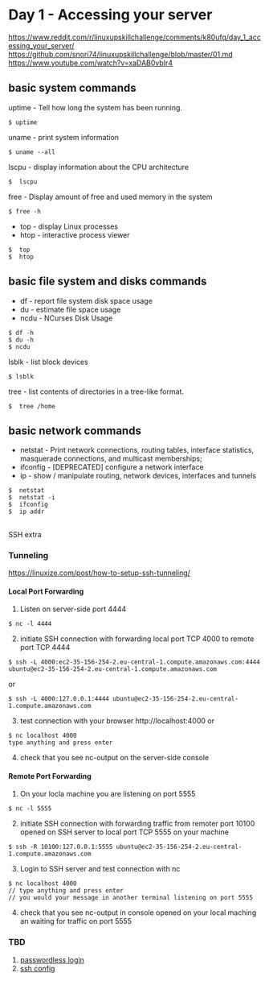 # Day 1 - Accessing your server

https://www.reddit.com/r/linuxupskillchallenge/comments/k80ufq/day_1_accessing_your_server/
https://github.com/snori74/linuxupskillchallenge/blob/master/01.md
https://www.youtube.com/watch?v=xaDAB0vbIr4

## basic system commands

uptime - Tell how long the system has been running.

```shell
$ uptime
```

uname - print system information

```shell
$ uname --all
```

lscpu - display information about the CPU architecture

```shell
$  lscpu
```

free - Display amount of free and used memory in the system

```shell
$ free -h
```

- top - display Linux processes
- htop - interactive process viewer

```shell
$  top
$  htop
```

## basic file system and disks commands

- df - report file system disk space usage
- du - estimate file space usage
- ncdu - NCurses Disk Usage

```shell
$ df -h
$ du -h
$ ncdu
```

lsblk - list block devices

```shell
$ lsblk
```

tree - list contents of directories in a tree-like format.

```shell
$  tree /home
```

## basic network commands

- netstat - Print network connections, routing tables, interface statistics, masquerade connections, and multicast memberships;
- ifconfig - [DEPRECATED] configure a network interface
- ip - show / manipulate routing, network devices, interfaces and tunnels

```shell
$  netstat
$  netstat -i
$  ifconfig
$  ip addr
```

##

SSH extra

### Tunneling

https://linuxize.com/post/how-to-setup-ssh-tunneling/

#### Local Port Forwarding

1. Listen on server-side port 4444

```
$ nc -l 4444
```

2. initiate SSH connection with forwarding local port TCP 4000 to remote port TCP 4444

```
$ ssh -L 4000:ec2-35-156-254-2.eu-central-1.compute.amazonaws.com:4444 ubuntu@ec2-35-156-254-2.eu-central-1.compute.amazonaws.com
```

or

```
$ ssh -L 4000:127.0.0.1:4444 ubuntu@ec2-35-156-254-2.eu-central-1.compute.amazonaws.com
```

3. test connection with your browser http://localhost:4000
   or

```
$ nc localhost 4000
type anything and press enter
```

4. check that you see nc-output on the server-side console

#### Remote Port Forwarding

1. On your locla machine you are listening on port 5555

```
$ nc -l 5555
```

2. initiate SSH connection with forwarding traffic from remoter port 10100 opened on SSH server to local port TCP 5555 on your machine

```
$ ssh -R 10100:127.0.0.1:5555 ubuntu@ec2-35-156-254-2.eu-central-1.compute.amazonaws.com
```

3. Login to SSH server and test connection with nc

```
$ nc localhost 4000
// type anything and press enter
// you would your message in another terminal listening on port 5555
```

4. check that you see nc-output in console opened on your local maching an waiting for traffic on port 5555

### TBD

1. [passwordless login](https://linuxize.com/post/how-to-setup-passwordless-ssh-login/)
2. [ssh config](https://linuxize.com/post/using-the-ssh-config-file/)
